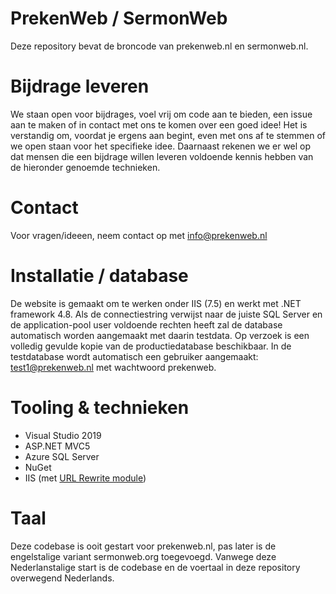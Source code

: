 # PrekenWeb / SermonWeb
Deze repository bevat de broncode van prekenweb.nl en sermonweb.nl.

# Bijdrage leveren
We staan open voor bijdrages, voel vrij om code aan te bieden, een issue aan te maken of in contact met ons te komen over een goed idee! Het is verstandig om, voordat je ergens aan begint, even met ons af te stemmen of we open staan voor het specifieke idee. Daarnaast rekenen we er wel op dat mensen die een bijdrage willen leveren voldoende kennis hebben van de hieronder genoemde technieken.

# Contact
Voor vragen/ideeen, neem contact op met [info@prekenweb.nl](mailto:info@prekenweb.nl)

# Installatie / database
De website is gemaakt om te werken onder IIS (7.5) en werkt met .NET framework 4.8. 
Als de connectiestring verwijst naar de juiste SQL Server en de application-pool user voldoende rechten heeft zal de database automatisch worden aangemaakt met daarin testdata. Op verzoek is een volledig gevulde kopie van de productiedatabase beschikbaar. In de testdatabase wordt automatisch een gebruiker aangemaakt: test1@prekenweb.nl met wachtwoord prekenweb.

# Tooling & technieken
- Visual Studio 2019
- ASP.NET MVC5
- Azure SQL Server
- NuGet
- IIS (met [URL Rewrite module](http://www.iis.net/downloads/microsoft/url-rewrite))

# Taal
Deze codebase is ooit gestart voor prekenweb.nl, pas later is de engelstalige variant sermonweb.org toegevoegd. Vanwege deze Nederlanstalige start is de codebase en de voertaal in deze repository overwegend Nederlands.


